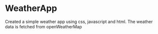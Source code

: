 # WeatherApp

Created a simple weather app using css, javascript and html.
The weather data is fetched from openWeatherMap
